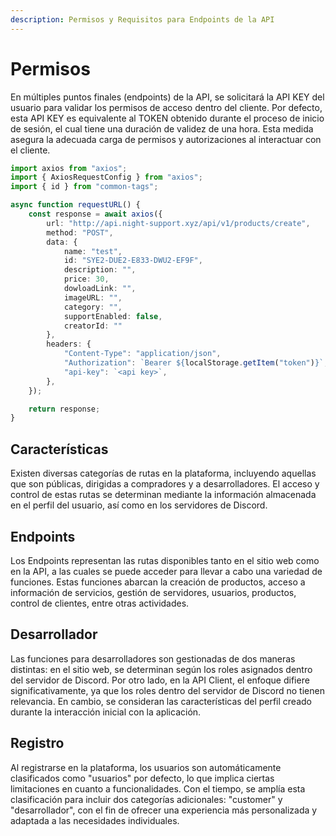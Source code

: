 ```yaml
---
description: Permisos y Requisitos para Endpoints de la API
---
```


# Permisos

En múltiples puntos finales (endpoints) de la API, se solicitará la API KEY del usuario para validar los permisos de acceso dentro del cliente. Por defecto, esta API KEY es equivalente al TOKEN obtenido durante el proceso de inicio de sesión, el cual tiene una duración de validez de una hora. Esta medida asegura la adecuada carga de permisos y autorizaciones al interactuar con el cliente.

```typescript
import axios from "axios";
import { AxiosRequestConfig } from "axios";
import { id } from "common-tags";

async function requestURL() {
	const response = await axios({
		url: "http://api.night-support.xyz/api/v1/products/create",
		method: "POST",
		data: {
			name: "test",
			id: "SYE2-DUE2-E833-DWU2-EF9F",
			description: "",
			price: 30,
			dowloadLink: "",
			imageURL: "",
			category: "",
			supportEnabled: false,
			creatorId: ""
		},
		headers: {
			"Content-Type": "application/json",
			"Authorization": `Bearer ${localStorage.getItem("token")}`,
			"api-key": `<api key>`,
		},
	});

	return response;
}
```

## Características

Existen diversas categorías de rutas en la plataforma, incluyendo aquellas que son públicas, dirigidas a compradores y a desarrolladores. El acceso y control de estas rutas se determinan mediante la información almacenada en el perfil del usuario, así como en los servidores de Discord.

## Endpoints

Los Endpoints representan las rutas disponibles tanto en el sitio web como en la API, a las cuales se puede acceder para llevar a cabo una variedad de funciones. Estas funciones abarcan la creación de productos, acceso a información de servicios, gestión de servidores, usuarios, productos, control de clientes, entre otras actividades.

## Desarrollador

Las funciones para desarrolladores son gestionadas de dos maneras distintas: en el sitio web, se determinan según los roles asignados dentro del servidor de Discord. Por otro lado, en la API Client, el enfoque difiere significativamente, ya que los roles dentro del servidor de Discord no tienen relevancia. En cambio, se consideran las características del perfil creado durante la interacción inicial con la aplicación.

## Registro

Al registrarse en la plataforma, los usuarios son automáticamente clasificados como "usuarios" por defecto, lo que implica ciertas limitaciones en cuanto a funcionalidades. Con el tiempo, se amplía esta clasificación para incluir dos categorías adicionales: "customer" y "desarrollador", con el fin de ofrecer una experiencia más personalizada y adaptada a las necesidades individuales.
